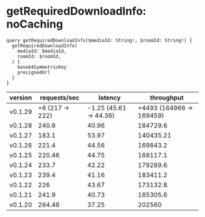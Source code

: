 # getRequiredDownloadInfo: noCaching

```gql
query getRequiredDownloadInfo($mediaId: String!, $roomId: String!) {
  getRequiredDownloadInfo(
    mediaId: $mediaId,
    roomId: $roomId,
  ) {
    base64SymmetricKey
    presignedUrl
  }
}
```

| version | requests/sec    | latency                | throughput               |
| ------- | --------------- | ---------------------- | ------------------------ |
| v0.1.29 | +6 (217 -> 222) | -1.25 (45.61 -> 44.36) | +4493 (164966 -> 169459) |
| v0.1.28 | 240.8           | 40.96                  | 184729.6                 |
| v0.1.27 | 183.1           | 53.97                  | 140435.21                |
| v0.1.26 | 221.4           | 44.56                  | 169843.2                 |
| v0.1.25 | 220.46          | 44.75                  | 169117.1                 |
| v0.1.24 | 233.7           | 42.22                  | 179289.6                 |
| v0.1.23 | 239.4           | 41.16                  | 183411.2                 |
| v0.1.22 | 226             | 43.67                  | 173132.8                 |
| v0.1.21 | 241.9           | 40.73                  | 185305.6                 |
| v0.1.20 | 264.46          | 37.25                  | 202560                   |